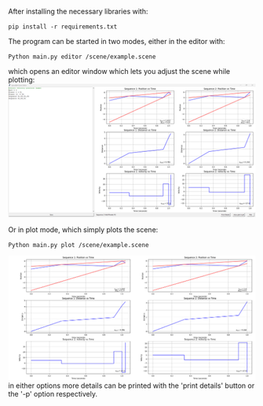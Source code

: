 After installing the necessary libraries with:
```
pip install -r requirements.txt
```
The program can be started in two modes, either in the editor with:
```
Python main.py editor /scene/example.scene
```
which opens an editor window which lets you adjust the scene while plotting:
![image of the editor](./images/editor.png)

Or in plot mode, which simply plots the scene:
```
Python main.py plot /scene/example.scene 
```
![image of a plot](./images/example_figure.png)
in either options more details can be printed with the 'print details' button or the '-p' option respectively.
